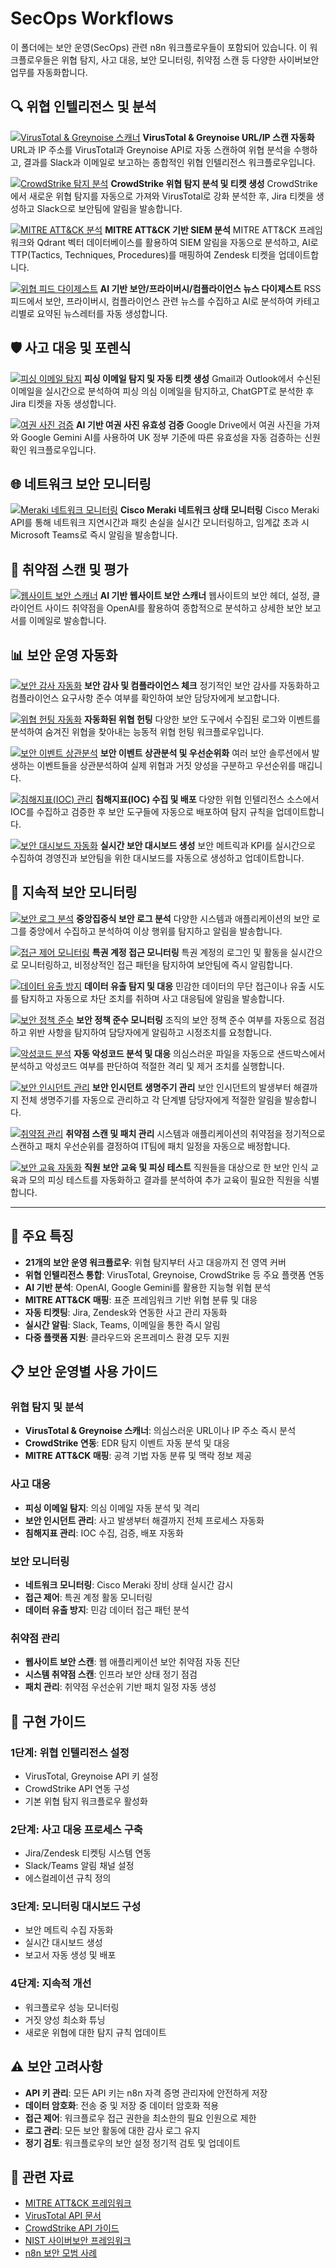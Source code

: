 # SecOps Workflows

이 폴더에는 보안 운영(SecOps) 관련 n8n 워크플로우들이 포함되어 있습니다. 이 워크플로우들은 위협 탐지, 사고 대응, 보안 모니터링, 취약점 스캔 등 다양한 사이버보안 업무를 자동화합니다.

## 🔍 위협 인텔리전스 및 분석

[![VirusTotal & Greynoise 스캐너](1971.png)](1971.json)
**VirusTotal & Greynoise URL/IP 스캔 자동화**
URL과 IP 주소를 VirusTotal과 Greynoise API로 자동 스캔하여 위협 분석을 수행하고, 결과를 Slack과 이메일로 보고하는 종합적인 위협 인텔리전스 워크플로우입니다.

[![CrowdStrike 탐지 분석](1973.png)](1973.json)
**CrowdStrike 위협 탐지 분석 및 티켓 생성**
CrowdStrike에서 새로운 위협 탐지를 자동으로 가져와 VirusTotal로 강화 분석한 후, Jira 티켓을 생성하고 Slack으로 보안팀에 알림을 발송합니다.

[![MITRE ATT&CK 분석](2840.png)](2840.json)
**MITRE ATT&CK 기반 SIEM 분석**
MITRE ATT&CK 프레임워크와 Qdrant 벡터 데이터베이스를 활용하여 SIEM 알림을 자동으로 분석하고, AI로 TTP(Tactics, Techniques, Procedures)를 매핑하여 Zendesk 티켓을 업데이트합니다.

[![위협 피드 다이제스트](4678.png)](4678.json)
**AI 기반 보안/프라이버시/컴플라이언스 뉴스 다이제스트**
RSS 피드에서 보안, 프라이버시, 컴플라이언스 관련 뉴스를 수집하고 AI로 분석하여 카테고리별로 요약된 뉴스레터를 자동 생성합니다.

## 🛡️ 사고 대응 및 포렌식

[![피싱 이메일 탐지](2665.png)](2665.json)
**피싱 이메일 탐지 및 자동 티켓 생성**
Gmail과 Outlook에서 수신된 이메일을 실시간으로 분석하여 피싱 의심 이메일을 탐지하고, ChatGPT로 분석한 후 Jira 티켓을 자동 생성합니다.

[![여권 사진 검증](2420.png)](2420.json)
**AI 기반 여권 사진 유효성 검증**
Google Drive에서 여권 사진을 가져와 Google Gemini AI를 사용하여 UK 정부 기준에 따른 유효성을 자동 검증하는 신원 확인 워크플로우입니다.

## 🌐 네트워크 보안 모니터링

[![Meraki 네트워크 모니터링](2054.png)](2054.json)
**Cisco Meraki 네트워크 상태 모니터링**
Cisco Meraki API를 통해 네트워크 지연시간과 패킷 손실을 실시간 모니터링하고, 임계값 초과 시 Microsoft Teams로 즉시 알림을 발송합니다.

## 🔐 취약점 스캔 및 평가

[![웹사이트 보안 스캐너](3314.png)](3314.json)
**AI 기반 웹사이트 보안 스캐너**
웹사이트의 보안 헤더, 설정, 클라이언트 사이드 취약점을 OpenAI를 활용하여 종합적으로 분석하고 상세한 보안 보고서를 이메일로 발송합니다.

## 📊 보안 운영 자동화

[![보안 감사 자동화](1974.png)](1974.json)
**보안 감사 및 컴플라이언스 체크**
정기적인 보안 감사를 자동화하고 컴플라이언스 요구사항 준수 여부를 확인하여 보안 담당자에게 보고합니다.

[![위협 헌팅 자동화](1977.png)](1977.json)
**자동화된 위협 헌팅**
다양한 보안 도구에서 수집된 로그와 이벤트를 분석하여 숨겨진 위협을 찾아내는 능동적 위협 헌팅 워크플로우입니다.

[![보안 이벤트 상관분석](1992.png)](1992.json)
**보안 이벤트 상관분석 및 우선순위화**
여러 보안 솔루션에서 발생하는 이벤트들을 상관분석하여 실제 위협과 거짓 양성을 구분하고 우선순위를 매깁니다.

[![침해지표(IOC) 관리](1993.png)](1993.json)
**침해지표(IOC) 수집 및 배포**
다양한 위협 인텔리전스 소스에서 IOC를 수집하고 검증한 후 보안 도구들에 자동으로 배포하여 탐지 규칙을 업데이트합니다.

[![보안 대시보드 자동화](1997.png)](1997.json)
**실시간 보안 대시보드 생성**
보안 메트릭과 KPI를 실시간으로 수집하여 경영진과 보안팀을 위한 대시보드를 자동으로 생성하고 업데이트합니다.

## 🔄 지속적 보안 모니터링

[![보안 로그 분석](2435.png)](2435.json)
**중앙집중식 보안 로그 분석**
다양한 시스템과 애플리케이션의 보안 로그를 중앙에서 수집하고 분석하여 이상 행위를 탐지하고 알림을 발송합니다.

[![접근 제어 모니터링](2511.png)](2511.json)
**특권 계정 접근 모니터링**
특권 계정의 로그인 및 활동을 실시간으로 모니터링하고, 비정상적인 접근 패턴을 탐지하여 보안팀에 즉시 알림합니다.

[![데이터 유출 방지](2656.png)](2656.json)
**데이터 유출 탐지 및 대응**
민감한 데이터의 무단 접근이나 유출 시도를 탐지하고 자동으로 차단 조치를 취하며 사고 대응팀에 알림을 발송합니다.

[![보안 정책 준수](2666.png)](2666.json)
**보안 정책 준수 모니터링**
조직의 보안 정책 준수 여부를 자동으로 점검하고 위반 사항을 탐지하여 담당자에게 알림하고 시정조치를 요청합니다.

[![악성코드 분석](2676.png)](2676.json)
**자동 악성코드 분석 및 대응**
의심스러운 파일을 자동으로 샌드박스에서 분석하고 악성코드 여부를 판단하여 적절한 격리 및 제거 조치를 실행합니다.

[![보안 인시던트 관리](2677.png)](2677.json)
**보안 인시던트 생명주기 관리**
보안 인시던트의 발생부터 해결까지 전체 생명주기를 자동으로 관리하고 각 단계별 담당자에게 적절한 알림을 발송합니다.

[![취약점 관리](2694.png)](2694.json)
**취약점 스캔 및 패치 관리**
시스템과 애플리케이션의 취약점을 정기적으로 스캔하고 패치 우선순위를 결정하여 IT팀에 패치 일정을 자동으로 배정합니다.

[![보안 교육 자동화](2925.png)](2925.json)
**직원 보안 교육 및 피싱 테스트**
직원들을 대상으로 한 보안 인식 교육과 모의 피싱 테스트를 자동화하고 결과를 분석하여 추가 교육이 필요한 직원을 식별합니다.

---

## 🎯 주요 특징

- **21개의 보안 운영 워크플로우**: 위협 탐지부터 사고 대응까지 전 영역 커버
- **위협 인텔리전스 통합**: VirusTotal, Greynoise, CrowdStrike 등 주요 플랫폼 연동
- **AI 기반 분석**: OpenAI, Google Gemini를 활용한 지능형 위협 분석
- **MITRE ATT&CK 매핑**: 표준 프레임워크 기반 위협 분류 및 대응
- **자동 티켓팅**: Jira, Zendesk와 연동한 사고 관리 자동화
- **실시간 알림**: Slack, Teams, 이메일을 통한 즉시 알림
- **다중 플랫폼 지원**: 클라우드와 온프레미스 환경 모두 지원

## 📋 보안 운영별 사용 가이드

### 위협 탐지 및 분석
- **VirusTotal & Greynoise 스캐너**: 의심스러운 URL이나 IP 주소 즉시 분석
- **CrowdStrike 연동**: EDR 탐지 이벤트 자동 분석 및 대응
- **MITRE ATT&CK 매핑**: 공격 기법 자동 분류 및 맥락 정보 제공

### 사고 대응
- **피싱 이메일 탐지**: 의심 이메일 자동 분석 및 격리
- **보안 인시던트 관리**: 사고 발생부터 해결까지 전체 프로세스 자동화
- **침해지표 관리**: IOC 수집, 검증, 배포 자동화

### 보안 모니터링
- **네트워크 모니터링**: Cisco Meraki 장비 상태 실시간 감시
- **접근 제어**: 특권 계정 활동 모니터링
- **데이터 유출 방지**: 민감 데이터 접근 패턴 분석

### 취약점 관리
- **웹사이트 보안 스캔**: 웹 애플리케이션 보안 취약점 자동 진단
- **시스템 취약점 스캔**: 인프라 보안 상태 정기 점검
- **패치 관리**: 취약점 우선순위 기반 패치 일정 자동 생성

## 🔧 구현 가이드

### 1단계: 위협 인텔리전스 설정
- VirusTotal, Greynoise API 키 설정
- CrowdStrike API 연동 구성
- 기본 위협 탐지 워크플로우 활성화

### 2단계: 사고 대응 프로세스 구축
- Jira/Zendesk 티켓팅 시스템 연동
- Slack/Teams 알림 채널 설정
- 에스컬레이션 규칙 정의

### 3단계: 모니터링 대시보드 구성
- 보안 메트릭 수집 자동화
- 실시간 대시보드 생성
- 보고서 자동 생성 및 배포

### 4단계: 지속적 개선
- 워크플로우 성능 모니터링
- 거짓 양성 최소화 튜닝
- 새로운 위협에 대한 탐지 규칙 업데이트

## ⚠️ 보안 고려사항

- **API 키 관리**: 모든 API 키는 n8n 자격 증명 관리자에 안전하게 저장
- **데이터 암호화**: 전송 중 및 저장 중 데이터 암호화 적용
- **접근 제어**: 워크플로우 접근 권한을 최소한의 필요 인원으로 제한
- **로그 관리**: 모든 보안 활동에 대한 감사 로그 유지
- **정기 검토**: 워크플로우의 보안 설정 정기적 검토 및 업데이트

## 🔗 관련 자료

- [MITRE ATT&CK 프레임워크](https://attack.mitre.org/)
- [VirusTotal API 문서](https://developers.virustotal.com/)
- [CrowdStrike API 가이드](https://falcon.crowdstrike.com/documentation)
- [NIST 사이버보안 프레임워크](https://www.nist.gov/cyberframework)
- [n8n 보안 모범 사례](https://docs.n8n.io/security/)
